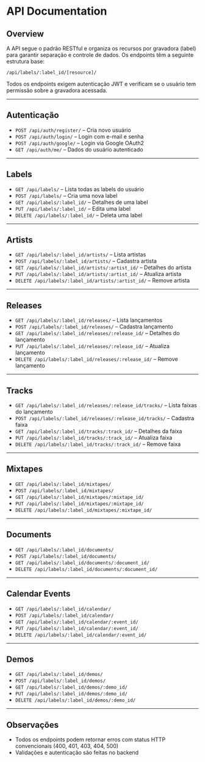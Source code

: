# API Documentation

## Overview

A API segue o padrão RESTful e organiza os recursos por gravadora (label) para garantir separação e controle de dados. Os endpoints têm a seguinte estrutura base:

`/api/labels/:label_id/[resource]/`

Todos os endpoints exigem autenticação JWT e verificam se o usuário tem permissão sobre a gravadora acessada.

---

## Autenticação

- `POST /api/auth/register/` – Cria novo usuário
- `POST /api/auth/login/` – Login com e-mail e senha
- `POST /api/auth/google/` – Login via Google OAuth2
- `GET /api/auth/me/` – Dados do usuário autenticado

---

## Labels

- `GET /api/labels/` – Lista todas as labels do usuário
- `POST /api/labels/` – Cria uma nova label
- `GET /api/labels/:label_id/` – Detalhes de uma label
- `PUT /api/labels/:label_id/` – Edita uma label
- `DELETE /api/labels/:label_id/` – Deleta uma label

---

## Artists

- `GET /api/labels/:label_id/artists/` – Lista artistas
- `POST /api/labels/:label_id/artists/` – Cadastra artista
- `GET /api/labels/:label_id/artists/:artist_id/` – Detalhes do artista
- `PUT /api/labels/:label_id/artists/:artist_id/` – Atualiza artista
- `DELETE /api/labels/:label_id/artists/:artist_id/` – Remove artista

---

## Releases

- `GET /api/labels/:label_id/releases/` – Lista lançamentos
- `POST /api/labels/:label_id/releases/` – Cadastra lançamento
- `GET /api/labels/:label_id/releases/:release_id/` – Detalhes do lançamento
- `PUT /api/labels/:label_id/releases/:release_id/` – Atualiza lançamento
- `DELETE /api/labels/:label_id/releases/:release_id/` – Remove lançamento

---

## Tracks

- `GET /api/labels/:label_id/releases/:release_id/tracks/` – Lista faixas do lançamento
- `POST /api/labels/:label_id/releases/:release_id/tracks/` – Cadastra faixa
- `GET /api/labels/:label_id/tracks/:track_id/` – Detalhes da faixa
- `PUT /api/labels/:label_id/tracks/:track_id/` – Atualiza faixa
- `DELETE /api/labels/:label_id/tracks/:track_id/` – Remove faixa

---

## Mixtapes

- `GET /api/labels/:label_id/mixtapes/`
- `POST /api/labels/:label_id/mixtapes/`
- `GET /api/labels/:label_id/mixtapes/:mixtape_id/`
- `PUT /api/labels/:label_id/mixtapes/:mixtape_id/`
- `DELETE /api/labels/:label_id/mixtapes/:mixtape_id/`

---

## Documents

- `GET /api/labels/:label_id/documents/`
- `POST /api/labels/:label_id/documents/`
- `GET /api/labels/:label_id/documents/:document_id/`
- `DELETE /api/labels/:label_id/documents/:document_id/`

---

## Calendar Events

- `GET /api/labels/:label_id/calendar/`
- `POST /api/labels/:label_id/calendar/`
- `GET /api/labels/:label_id/calendar/:event_id/`
- `PUT /api/labels/:label_id/calendar/:event_id/`
- `DELETE /api/labels/:label_id/calendar/:event_id/`

---

## Demos

- `GET /api/labels/:label_id/demos/`
- `POST /api/labels/:label_id/demos/`
- `GET /api/labels/:label_id/demos/:demo_id/`
- `PUT /api/labels/:label_id/demos/:demo_id/`
- `DELETE /api/labels/:label_id/demos/:demo_id/`

---

## Observações

- Todos os endpoints podem retornar erros com status HTTP convencionais (400, 401, 403, 404, 500)
- Validações e autenticação são feitas no backend
